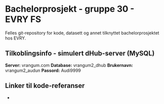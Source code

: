 # Bachelorprosjekt - gruppe 30 - EVRY FS

Felles git-repository for kode, datasett og annet tilknyttet bachelorprosjektet hos EVRY.

## Tilkoblingsinfo - simulert dHub-server (MySQL)
**Server:** vrangum.com
**Database:** vrangum2_dhub
**Brukernavn:** vrangum2_audun
**Passord:** Audi9999

## Linker til kode-referanser
-